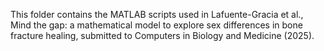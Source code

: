 This folder contains the MATLAB scripts used in Lafuente-Gracia et al., Mind the gap: a mathematical model to explore sex differences in bone fracture healing, submitted to Computers in Biology and Medicine (2025).
